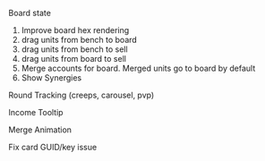 Board state

1. Improve board hex rendering
2. drag units from bench to board
3. drag units from bench to sell
4. drag units from board to sell
5. Merge accounts for board. Merged units go to board by default
6. Show Synergies

Round Tracking (creeps, carousel, pvp)

Income Tooltip

Merge Animation

Fix card GUID/key issue